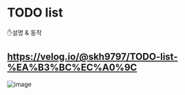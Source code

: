 # TODO list

✋설명 & 동작


https://velog.io/@skh9797/TODO-list-%EA%B3%BC%EC%A0%9C
--------------------------------------------------------------------------------------------------------------------

![image](https://user-images.githubusercontent.com/73926393/141818243-829ed785-e91f-4536-9f9e-8d94776fa9f0.png)
